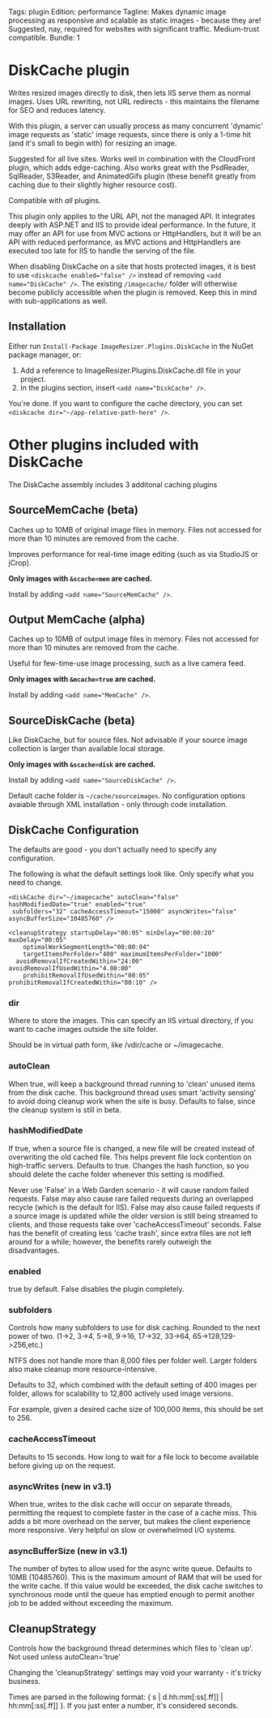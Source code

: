 Tags: plugin
Edition: performance
Tagline: Makes dynamic image processing as responsive and scalable as static images - because they are! Suggested, nay, required for websites with significant traffic. Medium-trust compatible.
Bundle: 1

# DiskCache plugin

Writes resized images directly to disk, then lets IIS serve them as normal images. Uses URL rewriting, not URL redirects - this maintains the filename for SEO and reduces latency.

With this plugin, a server can usually process as many concurrent 'dynamic' image requests as 'static' image requests, since there is only a 1-time hit (and it's small to begin with) for resizing an image.

Suggested for all live sites. Works well in combination with the CloudFront plugin, which adds edge-caching. Also works great with the PsdReader, SqlReader, S3Reader, and AnimatedGifs plugin (these benefit greatly from caching due to their slightly higher resource cost).

Compatible with *all* plugins.

This plugin only applies to the URL API, not the managed API. It integrates deeply with ASP.NET and IIS to provide ideal performance. In the future, it may offer an API for use from MVC actions or HttpHandlers, but it will be an API with reduced performance, as MVC actions and HttpHandlers are executed too late for IIS to handle the serving of the file. 

When disabling DiskCache on a site that hosts protected images, it is best to use `<diskcache enabled="false" />` instead of removing `<add name="DiskCache" />`. The existing `/imagecache/` folder will otherwise become publicly accessible when the plugin is removed. Keep this in mind with sub-applications as well.

## Installation

Either run `Install-Package ImageResizer.Plugins.DiskCache` in the NuGet package manager, or:

1. Add a reference to ImageResizer.Plugins.DiskCache.dll file in your project.
2. In the plugins section, insert `<add name="DiskCache" />`.

You're done. If you want to configure the cache directory, you can set `<diskcache dir="~/app-relative-path-here" />`. 


# Other plugins included with DiskCache

The DiskCache assembly includes 3 additonal caching plugins

## SourceMemCache (beta)

Caches up to 10MB of original image files in memory. Files not accessed for more than 10 minutes are removed from the cache.

Improves performance for real-time image editing (such as via StudioJS or jCrop).

**Only images with `&scache=mem` are cached.**

Install by adding `<add name="SourceMemCache" />`.


## Output MemCache (alpha)

Caches up to 10MB of output image files in memory. Files not accessed for more than 10 minutes are removed from the cache.

Useful for few-time-use image processing, such as a live camera feed. 

**Only images with `&mcache=true` are cached.**

Install by adding `<add name="MemCache" />`.

## SourceDiskCache (beta)

Like DiskCache, but for source files. Not advisable if your source image collection is larger than available local storage.

**Only images with `&scache=disk` are cached.**

Install by adding `<add name="SourceDiskCache" />`.

Default cache folder is `~/cache/sourceimages`. No configuration options avaiable through XML installation - only through code installation.

## DiskCache Configuration

The defaults are good - you don't actually need to specify any configuration. 

The following is what the default settings look like. Only specify what you need to change.

	<diskCache dir="~/imagecache" autoClean="false" hashModifiedDate="true" enabled="true"
	 subfolders="32" cacheAccessTimeout="15000" asyncWrites="false" asyncBufferSize="10485760" />
	
	<cleanupStrategy startupDelay="00:05" minDelay="00:00:20" maxDelay="00:05" 
		optimalWorkSegmentLength="00:00:04" 
		targetItemsPerFolder="400" maximumItemsPerFolder="1000" 
	  avoidRemovalIfCreatedWithin="24:00" avoidRemovalIfUsedWithin="4.00:00" 
		prohibitRemovalIfUsedWithin="00:05" prohibitRemovalIfCreatedWithin="00:10" />
	


### dir

Where to store the images. This can specify an IIS virtual directory, if you want to cache images outside the site folder.

Should be in virtual path form, like /vdir/cache or ~/imagecache.

### autoClean

When true, will keep a background thread running to 'clean' unused items from the disk cache. This background thread uses smart 'activity sensing' to avoid doing cleanup work when the site is busy. 
Defaults to false, since the cleanup system is still in beta.

### hashModifiedDate

If true, when a source file is changed, a new file will be created instead of overwriting the old cached file.
This helps prevent file lock contention on high-traffic servers. Defaults to true. 
Changes the hash function, so you should delete the cache folder whenever this setting is modified.

Never use 'False' in a Web Garden scenario - it will cause random failed requests. False may also cause rare failed requests during an overlapped recycle (which is the default for IIS). False may also cause failed requests if a source image is updated while the older version is still being streamed to clients, and those requests take over 'cacheAccessTimeout' seconds. 
False has the benefit of creating less 'cache trash', since extra files are not left around for a while; however, the benefits rarely outweigh the disadvantages.

### enabled

true by default. False disables the plugin completely.

### subfolders

Controls how many subfolders to use for disk caching. Rounded to the next power of two. (1->2, 3->4, 5->8, 9->16, 17->32, 33->64, 65->128,129->256,etc.)

NTFS does not handle more than 8,000 files per folder well. Larger folders also make cleanup more resource-intensive.

Defaults to 32, which combined with the default setting of 400 images per folder, allows for scalability to 12,800 actively used image versions. 

For example, given a desired cache size of 100,000 items, this should be set to 256.

### cacheAccessTimeout

Defaults to 15 seconds. How long to wait for a file lock to become available before giving up on the request.

### asyncWrites (new in v3.1)

When true, writes to the disk cache will occur on separate threads, permitting the request to complete faster in the case of a cache miss. 
This adds a bit more overhead on the server, but makes the client experience more responsive. Very helpful on slow or overwhelmed I/O systems.

### asyncBufferSize (new in v3.1)

The number of bytes to allow used for the async write queue. Defaults to 10MB (10485760). This is the maximum amount of RAM that will be used for the write cache. 
If this value would be exceeded, the disk cache switches to synchronous mode until the queue has emptied enough to permit another job to be added without exceeding the maximum.


## CleanupStrategy

Controls how the background thread determines which files to 'clean up'. Not used unless autoClean='true'

Changing the 'cleanupStrategy' settings may void your warranty - it's tricky business.

Times are parsed in the following format:  { s | d.hh:mm[:ss[.ff]] | hh:mm[:ss[.ff]] }. If you just enter a number, it's considered seconds.


